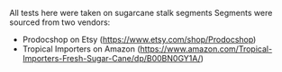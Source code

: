All tests here were taken on sugarcane stalk segments
Segments were sourced from two vendors:

  - Prodocshop on Etsy (https://www.etsy.com/shop/Prodocshop)
  - Tropical Importers on Amazon (https://www.amazon.com/Tropical-Importers-Fresh-Sugar-Cane/dp/B00BN0GY1A/)
